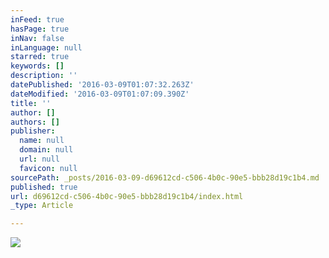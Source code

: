 ```yaml
---
inFeed: true
hasPage: true
inNav: false
inLanguage: null
starred: true
keywords: []
description: ''
datePublished: '2016-03-09T01:07:32.263Z'
dateModified: '2016-03-09T01:07:09.390Z'
title: ''
author: []
authors: []
publisher:
  name: null
  domain: null
  url: null
  favicon: null
sourcePath: _posts/2016-03-09-d69612cd-c506-4b0c-90e5-bbb28d19c1b4.md
published: true
url: d69612cd-c506-4b0c-90e5-bbb28d19c1b4/index.html
_type: Article

---
```

![](https://the-grid-user-content.s3-us-west-2.amazonaws.com/2e9b32ee-273c-41fa-a532-7fed7d48db6a.jpg)